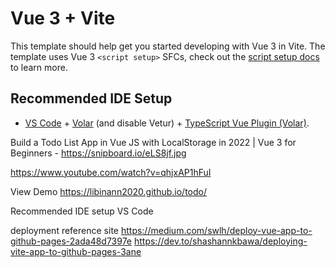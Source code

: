 # Vue 3 + Vite

This template should help get you started developing with Vue 3 in Vite. The template uses Vue 3 `<script setup>` SFCs, check out the [script setup docs](https://v3.vuejs.org/api/sfc-script-setup.html#sfc-script-setup) to learn more.

## Recommended IDE Setup

- [VS Code](https://code.visualstudio.com/) + [Volar](https://marketplace.visualstudio.com/items?itemName=Vue.volar) (and disable Vetur) + [TypeScript Vue Plugin (Volar)](https://marketplace.visualstudio.com/items?itemName=Vue.vscode-typescript-vue-plugin).


Build a Todo List App in Vue JS with LocalStorage in 2022 | Vue 3 for Beginners - https://snipboard.io/eLS8jf.jpg 

https://www.youtube.com/watch?v=qhjxAP1hFuI


View Demo
https://libinann2020.github.io/todo/

Recommended IDE setup
VS Code

deployment reference site
https://medium.com/swlh/deploy-vue-app-to-github-pages-2ada48d7397e
https://dev.to/shashannkbawa/deploying-vite-app-to-github-pages-3ane

